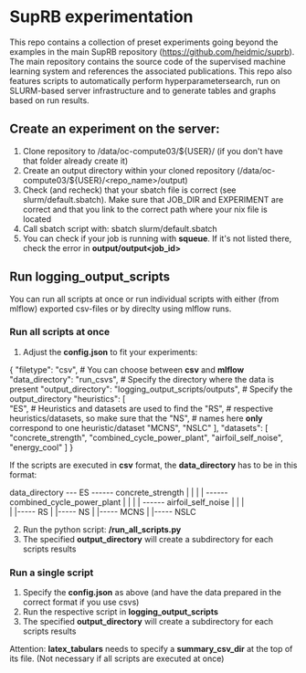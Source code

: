 # SupRB experimentation

This repo contains a collection of preset experiments going beyond the examples in the main SupRB repository (https://github.com/heidmic/suprb).
The main repository contains the source code of the supervised machine learning system and references the associated publications.
This repo also features scripts to automatically perform hyperparametersearch, run on SLURM-based server infrastructure and to generate tables and graphs based on run results.


## Create an experiment on the server:


1) Clone repository to /data/oc-compute03/${USER}/ (if you don't have that folder already create it)
2) Create an output directory within your cloned repository (/data/oc-compute03/${USER}/<repo_name>/output)
3) Check (and recheck) that your sbatch file is correct (see slurm/default.sbatch). Make sure that JOB_DIR and EXPERIMENT are correct and that you link to the correct path where your nix file is located
4) Call sbatch script with: sbatch slurm/default.sbatch 
5) You can check if your job is running with **squeue**. If it's not listed there, check the error in **output/output<job_id>**


## Run logging_output_scripts

You can run all scripts at once or run individual scripts with either (from mlflow) exported csv-files or by direclty using mlflow runs.

### Run all scripts at once

1) Adjust the **config.json** to fit your experiments:

{
    "filetype": "csv",                                      # You can choose between **csv** and **mlflow**
    "data_directory": "run_csvs",                           # Specify the directory where the data is present
    "output_directory": "logging_output_scripts/outputs",   # Specify the output_directory
    "heuristics": [                                         
        "ES",                                        # Heuristics and datasets are used to find the 
        "RS",                                        # respective heuristics/datasets, so make sure that the
        "NS",                                        # names here **only** correspond to one heuristic/dataset
        "MCNS",
        "NSLC"
    ],
    "datasets": [
        "concrete_strength",
        "combined_cycle_power_plant",
        "airfoil_self_noise",
        "energy_cool"
    ]
}

If the scripts are executed in **csv** format, the **data_directory** has to be in this format:

data_directory --- ES ------ concrete_strength
            |       |
            |       | ------ combined_cycle_power_plant
            |       |
            |       | ------ airfoil_self_noise
            |       |
            |       
            |
            |----- RS
            |
            |----- NS
            |
            |----- MCNS
            |
            |----- NSLC

2) Run the python script: **/run_all_scripts.py**
3) The specified **output_directory** will create a subdirectory for each scripts results
            

### Run a single script

1) Specify the **config.json** as above (and have the data prepared in the correct format if you use csvs)
2) Run the respective script in **logging_output_scripts**
3) The specified **output_directory** will create a subdirectory for each scripts results

Attention: **latex_tabulars** needs to specify a **summary_csv_dir** at the top of its file. (Not necessary if all scripts are executed at once) 

